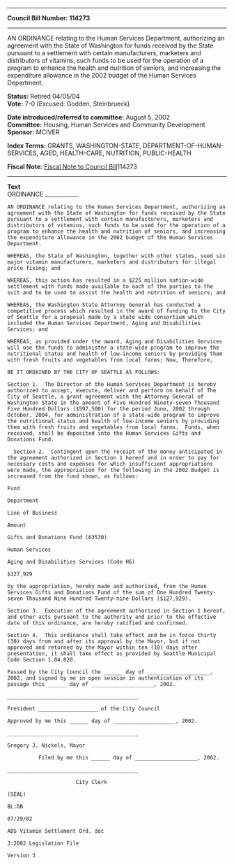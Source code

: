 * * * * *  
  
**Council Bill Number: [](#h0)[](#h2)114273**  
  
* * * * *  
  
AN ORDINANCE relating to the Human Services Department, authorizing an agreement with the State of Washington for funds received by the State pursuant to a settlement with certain manufacturers, marketers and distributors of vitamins, such funds to be used for the operation of a program to enhance the health and nutrition of seniors, and increasing the expenditure allowance in the 2002 budget of the Human Services Department.  
  
**Status:** Retired 04/05/04   
**Vote:** 7-0 (Excused: Godden, Steinbrueck)   
  
**Date introduced/referred to committee:** August 5, 2002   
**Committee:** Housing, Human Services and Community Development   
**Sponsor:** MCIVER   
  
**Index Terms:** GRANTS, WASHINGTON-STATE, DEPARTMENT-OF-HUMAN-SERVICES, AGED, HEALTH-CARE, NUTRITION, PUBLIC-HEALTH  
  
**Fiscal Note:** [Fiscal Note to Council Bill](http://clerk.seattle.gov/~public/fnote/114273.htm)[](#h1)[](#h3)114273  
  
* * * * *  
  
**Text**  
    ORDINANCE ____________  
  
    AN ORDINANCE relating to the Human Services Department, authorizing an  
    agreement with the State of Washington for funds received by the State  
    pursuant to a settlement with certain manufacturers, marketers and  
    distributors of vitamins, such funds to be used for the operation of a  
    program to enhance the health and nutrition of seniors, and increasing  
    the expenditure allowance in the 2002 budget of the Human Services  
    Department.  
  
    WHEREAS, the State of Washington, together with other states, sued six  
    major vitamin manufacturers, marketers and distributors for illegal  
    price fixing; and  
  
    WHEREAS, this action has resulted in a $225 million nation-wide  
    settlement with funds made available to each of the parties to the  
    suit and to be used to assist the health and nutrition of seniors; and  
  
    WHEREAS, the Washington State Attorney General has conducted a  
    competitive process which resulted in the award of funding to the City  
    of Seattle for a proposal made by a state wide consortium which  
    included the Human Services Department, Aging and Disabilities  
    Services; and  
  
    WHEREAS, as provided under the award, Aging and Disabilities Services  
    will use the funds to administer a state-wide program to improve the  
    nutritional status and health of low-income seniors by providing them  
    with fresh fruits and vegetables from local farms; Now, Therefore,  
  
    BE IT ORDAINED BY THE CITY OF SEATTLE AS FOLLOWS:  
  
    Section 1.  The Director of the Human Services Department is hereby  
    authorized to accept, execute, deliver and perform on behalf of The  
    City of Seattle, a grant agreement with the Attorney General of  
    Washington State in the amount of Five Hundred Ninety-seven Thousand  
    Five Hundred Dollars ($597,500) for the period June, 2002 through  
    October, 2004, for administration of a state-wide program to improve  
    the nutritional status and health of low-income seniors by providing  
    them with fresh fruits and vegetables from local farms.  Funds, when  
    received, shall be deposited into the Human Services Gifts and  
    Donations Fund.  
  
      Section 2.  Contingent upon the receipt of the money anticipated in  
    the agreement authorized in Section 1 hereof and in order to pay for  
    necessary costs and expenses for which insufficient appropriations  
    were made, the appropriation for the following in the 2002 Budget is  
    increased from the fund shown, as follows:  
  
    Fund  
  
    Department  
  
    Line of Business  
  
    Amount  
  
    Gifts and Donations Fund (63530)  
  
    Human Services  
  
    Aging and Disabilities Services (Code H6)  
  
    $127,929  
  
    by the appropriation, hereby made and authorized, from the Human  
    Services Gifts and Donations Fund of the sum of One Hundred Twenty-  
    seven Thousand Nine Hundred Twenty-nine Dollars ($127,929).  
  
    Section 3.  Execution of the agreement authorized in Section 1 hereof,  
    and other acts pursuant to the authority and prior to the effective  
    date of this ordinance, are hereby ratified and confirmed.  
  
    Section 4.  This ordinance shall take effect and be in force thirty  
    (30) days from and after its approval by the Mayor, but if not  
    approved and returned by the Mayor within ten (10) days after  
    presentation, it shall take effect as provided by Seattle Municipal  
    Code Section 1.04.020.  
  
    Passed by the City Council the ______ day of ____________________,  
    2002, and signed by me in open session in authentication of its  
    passage this ______ day of ____________________, 2002.  
  
    __________________________________________  
  
    President ___________________ of the City Council  
  
    Approved by me this ______ day of ____________________, 2002.  
  
    __________________________________________  
  
    Gregory J. Nickels, Mayor  
  
              Filed by me this ______ day of ____________________, 2002.  
  
    __________________________________________  
  
                          City Clerk  
  
    (SEAL)  
  
    BL:DB  
  
    07/29/02  
  
    ADS Vitamin Settlement Ord. doc  
  
    J:2002 Legislation File  
  
    Version 3  

